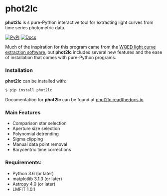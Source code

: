 # phot2lc

**phot2lc** is s pure-Python interactive tool for extracting light curves from time series photometric data.

[![PyPI](https://img.shields.io/pypi/v/phot2lc.svg)](https://pypi.org/project/phot2lc/)
[![Docs](https://readthedocs.org/projects/phot2lc/badge/?version=latest)](https://phot2lc.readthedocs.io/en/latest/?badge=latest)

Much of the inspiration for this program came from the [WQED light curve extraction software](https://ui.adsabs.harvard.edu/abs/2013ascl.soft04004T/abstract), but **phot2lc** includes several new features and the ease of installation that comes with pure-Python programs.

### Installation

**phot2lc** can be installed with:

```bash
$ pip install phot2lc
```
Documentation for **phot2lc** can be found at [phot2lc.readthedocs.io](https://phot2lc.readthedocs.io/en/latest/)

### Main Features
* Comparison star selection
* Aperture size selection
* Polynomial detrending
* Sigma clipping
* Manual data point removal
* Barycentric time corrections

### Requirements:
* Python 3.6 (or later)
* matplotlib 3.1.3 (or later)
* Astropy 4.0 (or later)
* LMFIT 1.0.1
